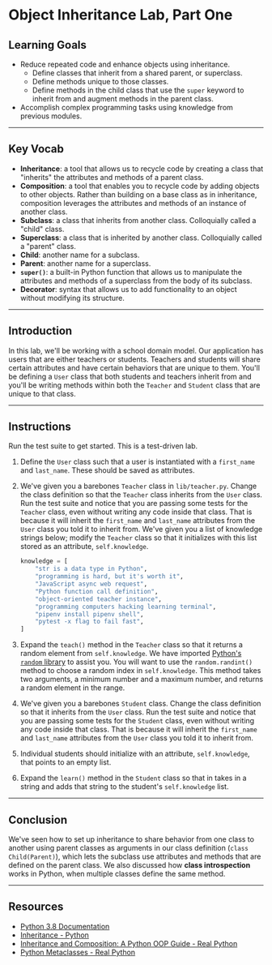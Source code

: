 # Object Inheritance Lab, Part One

## Learning Goals

- Reduce repeated code and enhance objects using inheritance.
  - Define classes that inherit from a shared parent, or superclass.
  - Define methods unique to those classes.
  - Define methods in the child class that use the `super` keyword to inherit
    from and augment methods in the parent class.
- Accomplish complex programming tasks using knowledge from previous modules.

***

## Key Vocab

- **Inheritance**: a tool that allows us to recycle code by creating a class
that "inherits" the attributes and methods of a parent class.
- **Composition**: a tool that enables you to recycle code by adding objects to
other objects. Rather than building on a base class as in inheritance,
composition leverages the attributes and methods of an instance of another class.
- **Subclass**: a class that inherits from another class. Colloquially called
a "child" class.
- **Superclass**: a class that is inherited by another class. Colloquially
called a "parent" class.
- **Child**: another name for a subclass.
- **Parent**: another name for a superclass.
- **`super()`**: a built-in Python function that allows us to manipulate the
attributes and methods of a superclass from the body of its subclass.
- **Decorator**: syntax that allows us to add functionality to an object
without modifying its structure.

***

## Introduction

In this lab, we'll be working with a school domain model. Our application has
users that are either teachers or students. Teachers and students will share
certain attributes and have certain behaviors that are unique to them. You'll be
defining a `User` class that both students and teachers inherit from and you'll
be writing methods within both the `Teacher` and `Student` class that are unique
to that class.

***

## Instructions

Run the test suite to get started. This is a test-driven lab.

1. Define the `User` class such that a user is instantiated with a
   `first_name` and `last_name`. These should be saved as attributes.

2. We've given you a barebones `Teacher` class in `lib/teacher.py`. Change the
   class definition so that the `Teacher` class inherits from the `User` class.
   Run the test suite and notice that you are passing some tests for the
   `Teacher` class, even without writing any code inside that class. That is
   because it will inherit the `first_name` and `last_name` attributes from the
   `User` class you told it to inherit from. We've given you a list of
   knowledge strings below; modify the `Teacher` class so that it initializes
   with this list stored as an attribute, `self.knowledge`.

    ```py
    knowledge = [
        "str is a data type in Python",
        "programming is hard, but it's worth it",
        "JavaScript async web request",
        "Python function call definition",
        "object-oriented teacher instance",
        "programming computers hacking learning terminal",
        "pipenv install pipenv shell",
        "pytest -x flag to fail fast",
    ]
    ```

3. Expand the `teach()` method in the `Teacher` class so that it returns a
   random element from `self.knowledge`. We have imported [Python's `random`
   library](https://docs.python.org/3/library/random.html) to assist you. You
   will want to use the `random.randint()` method to choose a random index in
   `self.knowledge`. This method takes two arguments, a minimum number and a
   maximum number, and returns a random element in the range.

4. We've given you a barebones `Student` class. Change the class definition so
   that it inherits from the `User` class. Run the test suite and notice that
   you are passing some tests for the `Student` class, even without writing any
   code inside that class. That is because it will inherit the `first_name` and
   `last_name` attributes from the `User` class you told it to inherit from.

5. Individual students should initialize with an attribute, `self.knowledge`,
   that points to an empty list.

6. Expand the `learn()` method in the `Student` class so that in takes in a
   string and adds that string to the student's `self.knowledge` list.

***

## Conclusion

We've seen how to set up inheritance to share behavior from one class to another
using parent classes as arguments in our class definition
(`class Child(Parent)`), which lets the subclass use attributes and methods
that are defined on the parent class. We also discussed how **class
introspection** works in Python, when multiple classes define the same method.

***

## Resources

- [Python 3.8 Documentation](https://docs.python.org/3.8/)
- [Inheritance - Python](https://docs.python.org/3/tutorial/classes.html#inheritance)
- [Inheritance and Composition: A Python OOP Guide - Real Python](https://realpython.com/inheritance-composition-python/)
- [Python Metaclasses - Real Python](https://realpython.com/python-metaclasses)
